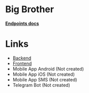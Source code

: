 # Big Brother

**[Endpoints docs](ENDPOINTS.md)**

# Links

- [Backend](https://github.com/ArturVologzhin347/big-brother-backend)
- [Frontend](https://github.com/ArturVologzhin347/big-brother-frontend)
- Mobile App Android (Not created)
- Mobile App iOS (Not created)
- Mobile App SMS (Not created)
- Telegram Bot (Not created)
